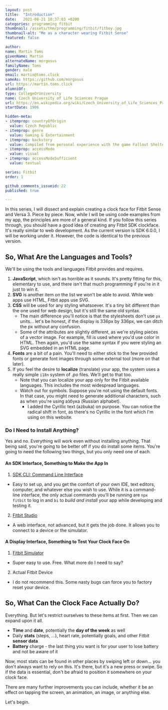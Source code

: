 ```yaml
---
layout: post
title:  "Introduction"
date:   2021-08-21 10:37:03 +0200
categories: programming fitbit
thumbnail: /assets/thm/programming/fitbit/fitboy.jpg
thumbnail-alt: "Me as a character wearing Fitbit Sense"
featured: false

author:
name: Martin Toms
givenName: Martin
alternateName: morgosus
familyName: Toms
gender: male
email: martin@toms.click
sameAs: https://github.com/morgosus
url: https://martin.toms.click
alumniOf:
type: CollegeOrUniversity
name: Czech University of Life Sciences Prague
url: https://en.wikipedia.org/wiki/Czech_University_of_Life_Sciences_Prague
startDate: 1906

hidden-meta:
- itemprop: countryOfOrigin
  value: Czech Republic
- itemprop: genre
  value: Gaming & Entertainment
- itemprop: backstory
  value: Compiled from personal experience with the game Fallout Shelter Online
- itemprop: accessMode
  value: visual
- itemprop: accessModeSufficient
  value: textual

series: Fitbit
order: 1

github_comments_issueid: 22
published: true

---
```

In this series, I will dissect and explain creating a clock face for Fitbit Sense and Versa 3. Piece by piece. Now, while I will be using code examples from my app, the principles are more of a general kind. If you follow this series through, you should have a good idea of creating any Fitbit SDK clockface. It's really similar to web development. As the current version is SDK 6.0.0, I will be working under it. However, the code is identical to the previous version.

## So, What Are the Languages and Tools?
We'll be using the tools and languages Fitbit provides and requires.

1. **JavaScript**, which isn't as horrible as it sounds. It's pretty fitting for this, elementary to use, and there isn't that much programming if you're in it just to win it.
2. **SVG** is another item on the list we won't be able to avoid. While web apps use HTML, Fitbit apps use SVG.
3. **CSS** will be used for any styling whatsoever. It's a tiny bit different than the one used for web design, but it's still the same old syntax.
    - The main difference you'll notice is that the stylesheets don't use `px` units... let's be honest, if the display is 336px by 336px, we can ditch the px without any confusion.
    - Some of the attributes are slightly different, as we're styling pieces of a vector image. For example, fill is used where you'd use color in HTML. Then again, you'd use the same syntax if you were styling an SVG embedded in an HTML page.
4. **Fonts** are a bit of a pain. You'll need to either stick to the few provided fonts or generate font images through some external tool (more on that later).
5. If you feel the desire to **localize** (translate) your app, the system uses a really simple `i18n` system of *.po* files. We'll get to that too.
    - Note that you can localize your app only for the Fitbit available languages. This includes the most widespread languages.
    - Watch out for symbols. Suppose you're not using the default fonts. In that case, you might need to generate additional characters, such as when you're using а́збука (Russian alphabet).
        - I added the Cyrillic text (azbuka) on purpose. You can notice the radical shift in font, as there's no Cyrillic in the font which I'm using on this website.

### Do I Need to Install Anything?

Yes and no. Everything will work even without installing anything. That being said, you're going to be better off if you do install some items. You're going to need the following two things, but you only need one of each.

#### An SDK Interface, Something to Make the App In
1. [SDK CLI: Command Line Interface]()
- Easy to set up, and you get the comfort of your own IDE, text editors, computer, and whatever else you wish to use. While it is a command-line interface, the only actual commands you'll be running are `npx fitbit` to log in and `bi` to *build and install* your app while developing and testing it.
2. [Fitbit Studio](https://studio.fitbit.com/)
- A web interface, not advanced, but it gets the job done. It allows you to connect to a device or the simulator.

#### A Display Interface, Something to Test Your Clock Face On
1. [Fitbit Simulator](https://simulator-updates.fitbit.com/download/latest/win)
- Super easy to use. Free. What more do I need to say?
2. Actual Fitbit Device
- I do not recommend this. Some nasty bugs can force you to factory reset your device.


## So, What Can the Clock Face Actually Do?

Everything. But let's restrict ourselves to these items at first. Then we can expand upon it all.

- **Time** and **date**, potentially the **day of the week** as well
- Daily **stats** (steps, ...), heart rate, potentially goals, and other Fitbit **sensor data**
- **Battery** charge - the last thing you want is for your user to lose battery and not be aware of it

Now, most stats can be found in other places by swiping left or down... you don't always want to rely on this. It's there, but it's a new press or swipe. So if the data is essential, don't be afraid to position it somewhere on your clock face.

There are many further improvements you can include, whether it be an effect on tapping the screen, an animation, an image, or anything else.

Let's begin.
